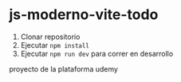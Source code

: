 # js-moderno-vite-todo

1. Clonar repositorio
2. Ejecutar ```npm install```
3. Ejecutar ```npm run dev``` para correr en desarrollo


proyecto de la plataforma udemy
